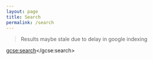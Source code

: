 ```yaml
---
layout: page
title: Search
permalink: /search
---
```

> Results maybe stale due to delay in google indexing
<script>
  (function() {
    var cx = '{{ site.google.search_engine_id }}';
    var gcse = document.createElement('script');
    gcse.type = 'text/javascript';
    gcse.async = true;
    gcse.src = 'https://cse.google.com/cse.js?cx=' + cx;
    var s = document.getElementsByTagName('script')[0];
    s.parentNode.insertBefore(gcse, s);
  })();
</script>
<gcse:search></gcse:search>
